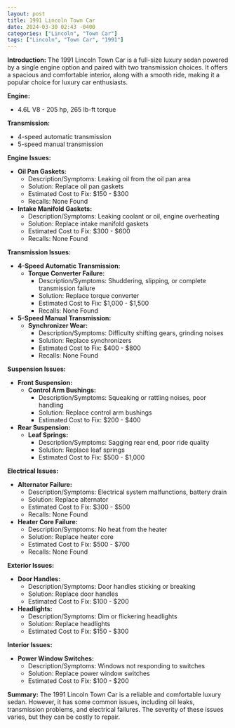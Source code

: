 ```yaml
---
layout: post
title: 1991 Lincoln Town Car
date: 2024-03-30 02:43 -0400
categories: ["Lincoln", "Town Car"]
tags: ["Lincoln", "Town Car", "1991"]
---
```

**Introduction:**
The 1991 Lincoln Town Car is a full-size luxury sedan powered by a single engine option and paired with two transmission choices. It offers a spacious and comfortable interior, along with a smooth ride, making it a popular choice for luxury car enthusiasts.

**Engine:**
* 4.6L V8 - 205 hp, 265 lb-ft torque

**Transmission:**
* 4-speed automatic transmission
* 5-speed manual transmission

**Engine Issues:**
* **Oil Pan Gaskets:**
    * Description/Symptoms: Leaking oil from the oil pan area
    * Solution: Replace oil pan gaskets
    * Estimated Cost to Fix: $150 - $300
    * Recalls: None Found
* **Intake Manifold Gaskets:**
    * Description/Symptoms: Leaking coolant or oil, engine overheating
    * Solution: Replace intake manifold gaskets
    * Estimated Cost to Fix: $300 - $600
    * Recalls: None Found

**Transmission Issues:**
* **4-Speed Automatic Transmission:**
    * **Torque Converter Failure:**
        * Description/Symptoms: Shuddering, slipping, or complete transmission failure
        * Solution: Replace torque converter
        * Estimated Cost to Fix: $1,000 - $1,500
        * Recalls: None Found
* **5-Speed Manual Transmission:**
    * **Synchronizer Wear:**
        * Description/Symptoms: Difficulty shifting gears, grinding noises
        * Solution: Replace synchronizers
        * Estimated Cost to Fix: $400 - $800
        * Recalls: None Found

**Suspension Issues:**
* **Front Suspension:**
    * **Control Arm Bushings:**
        * Description/Symptoms: Squeaking or rattling noises, poor handling
        * Solution: Replace control arm bushings
        * Estimated Cost to Fix: $200 - $400
* **Rear Suspension:**
    * **Leaf Springs:**
        * Description/Symptoms: Sagging rear end, poor ride quality
        * Solution: Replace leaf springs
        * Estimated Cost to Fix: $500 - $1,000

**Electrical Issues:**
* **Alternator Failure:**
    * Description/Symptoms: Electrical system malfunctions, battery drain
    * Solution: Replace alternator
    * Estimated Cost to Fix: $300 - $500
    * Recalls: None Found
* **Heater Core Failure:**
    * Description/Symptoms: No heat from the heater
    * Solution: Replace heater core
    * Estimated Cost to Fix: $500 - $700
    * Recalls: None Found

**Exterior Issues:**
* **Door Handles:**
    * Description/Symptoms: Door handles sticking or breaking
    * Solution: Replace door handles
    * Estimated Cost to Fix: $100 - $200
* **Headlights:**
    * Description/Symptoms: Dim or flickering headlights
    * Solution: Replace headlights
    * Estimated Cost to Fix: $150 - $300

**Interior Issues:**
* **Power Window Switches:**
    * Description/Symptoms: Windows not responding to switches
    * Solution: Replace power window switches
    * Estimated Cost to Fix: $100 - $200

**Summary:**
The 1991 Lincoln Town Car is a reliable and comfortable luxury sedan. However, it has some common issues, including oil leaks, transmission problems, and electrical failures. The severity of these issues varies, but they can be costly to repair.
